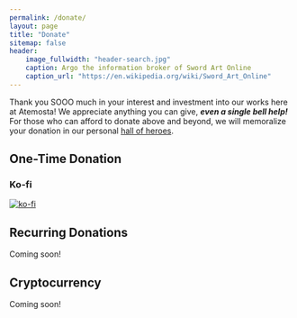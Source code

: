 ```yaml
---
permalink: /donate/
layout: page
title: "Donate"
sitemap: false
header:
    image_fullwidth: "header-search.jpg"
    caption: Argo the information broker of Sword Art Online
    caption_url: "https://en.wikipedia.org/wiki/Sword_Art_Online"
---
```

Thank you SOOO much in your interest and investment into our works here at Atemosta! We appreciate anything you can give, ***even a single bell help!*** For those who can afford to donate above and beyond, we will memoralize your donation in our personal [hall of heroes][1].


## One-Time Donation
### Ko-fi
[![ko-fi](https://www.ko-fi.com/img/githubbutton_sm.svg)](https://ko-fi.com/Q5Q81LOP9)


## Recurring Donations
Coming soon!

## Cryptocurrency
Coming soon!

[1]: {{site.baseurl}}/hall-of-heroes

